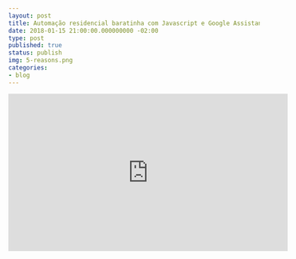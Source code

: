 ```yaml
---
layout: post
title: Automação residencial baratinha com Javascript e Google Assistant
date: 2018-01-15 21:00:00.000000000 -02:00
type: post
published: true
status: publish
img: 5-reasons.png
categories:
- blog
---
```


<iframe width="560" height="315" src="https://www.youtube.com/embed/UVhGQecCu1E" frameborder="0" gesture="media" allow="encrypted-media" allowfullscreen></iframe>
